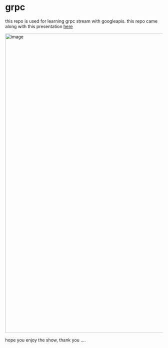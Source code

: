 # grpc

this repo is used for learning grpc stream with googleapis.
this repo came along with this presentation [here](https://docs.google.com/presentation/d/1jz6fKFfaKpBT_tz1xgw-w2Zr5dsIZlHH27l8erlmAws/edit?usp=sharing)

<img width="957" alt="image" src="https://github.com/muhammad-reza-bfi/grpc/assets/108712514/1401a5e0-af4f-4636-9781-a1c171b40a0e">

hope you enjoy the show, thank you ....
